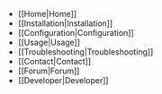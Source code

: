 * [[Home|Home]]
* [[Installation|Installation]]
* [[Configuration|Configuration]]
* [[Usage|Usage]]
* [[Troubleshooting|Troubleshooting]]
* [[Contact|Contact]]
* [[Forum|Forum]]
* [[Developer|Developer]]
